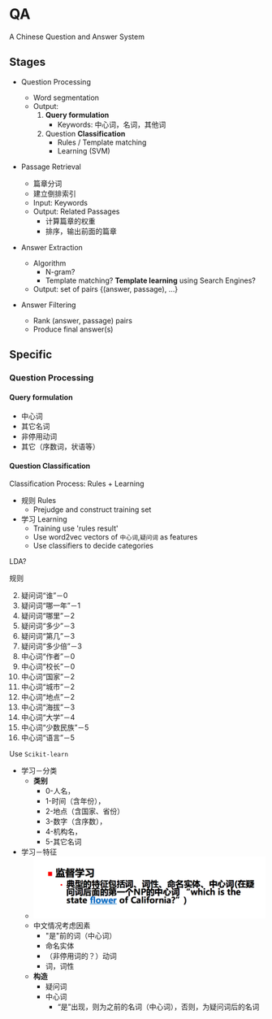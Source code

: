 # QA
A Chinese Question and Answer System

## Stages

- Question Processing
    - Word segmentation
    - Output:
        1. **Query formulation**
            - Keywords: 中心词，名词，其他词
        2. Question **Classification**
            - Rules / Template matching
            - Learning (SVM)

- Passage Retrieval
    - 篇章分词
    - 建立倒排索引
    - Input: Keywords
    - Output: Related Passages
        - 计算篇章的权重
        - 排序，输出前面的篇章

- Answer Extraction
    - Algorithm
        - N-gram?
        - Template matching? **Template learning** using Search Engines?
    - Output: set of pairs {(answer, passage), ...}

- Answer Filtering
    - Rank (answer, passage) pairs
    - Produce final answer(s)


## Specific

### Question Processing
#### Query formulation

- 中心词
- 其它名词
- 非停用动词
- 其它（序数词，状语等）

#### Question Classification

Classification Process: Rules + Learning
- 规则 Rules
    - Prejudge and construct training set
- 学习 Learning
    - Training use 'rules result'
    - Use word2vec vectors of `中心词`,`疑问词` as features
    - Use classifiers to decide categories

LDA?

规则

2. 疑问词“谁”－0
4. 疑问词“哪一年”－1
9. 疑问词“哪里”－2
3. 疑问词“多少”－3
1. 疑问词“第几”－3
3. 疑问词“多少倍”－3
4. 中心词“作者”－0
5. 中心词“校长”－0
5. 中心词“国家”－2
6. 中心词“城市”－2
6. 中心词“地点”－2
7. 中心词“海拔”－3
7. 中心词“大学”－4
8. 中心词“少数民族”－5
8. 中心词“语言”－5

Use `Scikit-learn`

- 学习－分类
    - **类别**
        - 0-人名，
        - 1-时间（含年份），
        - 2-地点（含国家、省份）
        - 3-数字（含序数），
        - 4-机构名，
        - 5-其它名词
- 学习－特征
    - ![](img/Q_classification_L.png)
    - 中文情况考虑因素
        - "是"前的词（中心词）
        - 命名实体
        - （非停用词的？）动词
        - 词，词性
    - **构造**
        - 疑问词
        - 中心词
            - “是”出现，则为之前的名词（中心词），否则，为疑问词后的名词
